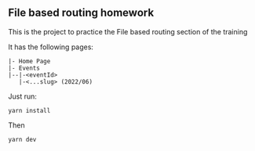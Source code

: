 ## File based routing homework

This is the project to practice the File based routing section of the training

It has the following pages:
```
|- Home Page 
|- Events
|--|-<eventId>
   |-<...slug> (2022/06)
```

Just run:
```
yarn install
```

Then
```
yarn dev
```